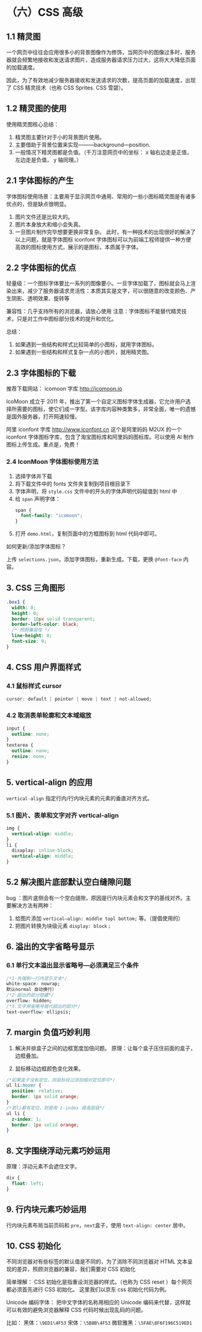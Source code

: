 # （六）CSS 高级

## 1.1 精灵图

一个网页中往往会应用很多小的背景图像作为修饰，当网页中的图像过多时，服务器就会频繁地接收和发送请求图片，造成服务器请求压力过大，这将大大降低页面的加载速度。

因此，为了有效地减少服务器接收和发送请求的次数，提高页面的加载速度，出现了 CSS 精灵技术（也称 CSS Sprites. CSS 雪碧）。

## 1.2 精灵图的使用

使用精灵图核心总结：

1. 精灵图主要针对于小的背景图片使用。
2. 主要借助于背景位置来实现———background—position.
3. 一般情况下精灵图都是负值。（千万注意网页中的坐标： x 轴右边走是正值，左边走是负值， y 轴同理。）

## 2.1 字体图标的产生

字体图标使用场景：主要用于显示网页中通用、常用的一些小图标精灵图是有诸多优点的，但是缺点很明显。

1. 图片文件还是比较大的。
2. 图片本身放大和缩小会失真。
3. 一旦图片制作完毕想要更换非常复杂。
   此时，有一种技术的出现很好的解决了以上问题，就是字体图标 iconfont
   字体图标可以为前端工程师提供一种方便高效的图标使用方式，展示的是图标，本质属于字体。

## 2.2 字体图标的优点

轻量级：一个图标字体要比一系列的图像要小。一旦字体加载了，图标就会马上渲染出来，减少了服务器请求灵活性：本质其实是文字，可以很随意的改变颜色、产生阴影、透明效果、旋转等

兼容性：几乎支持所有的浏览器，请放心使用
注意：字体图标不能替代精灵技术，只是对工作中图标部分技术的提升和优化。

总结：

1. 如果遇到一些结构和样式比较简单的小图标，就用字体图标。
2. 如果遇到一些结构和样式复杂一点的小图片，就用精灵图。

## 2.3 字体图标的下载

推荐下载网站：
icomoon 字库 http://icomoon.io

IcoMoon 成立于 2011 年，推出了第一个自定义图标字体生成器，它允许用户选择所需要的图标，使它们成一字型。该字库内容种类繁多，非常全面，唯一的遗憾是国外服务器，打开网速较慢。

阿里 iconfont 字库 http://www.iconfont.cn
这个是阿里妈妈 M2UX 的一个 iconfont 字体图标字库，包含了淘宝图标库和阿里妈妈图标库。可以使用 Al 制作图标上传生成。重点是，免费！

### 2.4 IconMoon 字体图标使用方法

1. 选择字体并下载
2. 将下载文件中的 fonts 文件夹复制到项目根目录下
3. 字体声明，将 `style.css` 文件中的开头的字体声明代码赋值到 html 中
4. 给 `span` 声明字体：
   ```css
   span {
     font-family: "icomoon";
   }
   ```
5. 打开 `demo.html`，复制页面中的方框图标到 html 代码中即可。

如何更新/添加字体图标？

上传 `selections.json`，添加字体图标，重新生成。下载，更换 `@font-face` 内容。

## 3. CSS 三角图形

```css
.box1 {
  width: 0;
  height: 0;
  border: 10px solid transparent;
  border-left-color: black;
  /* 照顾兼容性 */
  line-height: 0;
  font-size: 0;
}
```

## 4. CSS 用户界面样式

### 4.1 鼠标样式 cursor

```css
cursor: default | pointer | move | text | not-allowed;
```

### 4.2 取消表单轮廓和文本域缩放

```css
input {
  outline: none;
}
textarea {
  outline: none;
  resize: none;
}
```

## 5. vertical-align 的应用

`vertical-align` 指定行内/行内块元素的元素的垂直对齐方式。

### 5.1 图片、表单和文字对齐 vertical-align

```css
img {
  vertical-align: middle;
}
li {
  disaplay: inline-block;
  vertical-align: middle;
}
```

## 5.2 解决图片底部默认空白缝隙问题

bug ：图片底侧会有一个空白缝隙，原因是行内块元素会和文字的基线对齐。主要解决方法有两种：

1. 给图片添加 `vertical—align: middle topl bottom;` 等。（提倡使用的）
2. 把图片转换为块级元素 `display: block；`

## 6. 溢出的文字省略号显示

### 6.1 单行文本溢出显示省略号—必须满足三个条件

```css
/*1·先强制一行内显示文本*/
white-space: nowrap;
默认normal 自动换行）
/*2·超出的部分隐藏*/
overflow: hidden;
/*3.文字用省略号替代超出的部分*/
text-overflow: ellipsis;
```

## 7. margin 负值巧妙利用

1. 解决并排盒子之间的边框宽度加倍问题。
   原理：让每个盒子压住前面的盒子，边框叠加。

2. 鼠标移动边框颜色变化效果。

```css
/*如果盒子没有定位，则鼠标经过添加相对定位即可*/
ul li:hover {
  position: relative;
  border: 1px solid orange;
}
/*若li都有定位，则使用 z-index 提高层级*/
ul li {
  z-index: 1;
  border: 1px solid orange;
}
```

## 8. 文字围绕浮动元素巧妙运用

原理：浮动元素不会遮住文字。

```css
div {
  float: left;
}
```

## 9. 行内块元素巧妙运用

行内块元素布局当前页码和 `pre`，`next`盒子，使用 `text-align: center` 居中。

## 10. CSS 初始化

不同浏览器对有些标签的默认值是不同的，为了消除不同浏览器对 HTML 文本呈现的差异，照顾浏览器的兼容，我们需要对 CSS 初始化

简单理解： CSS 初始化是指重设浏览器的样式。（也称为 CSS reset ）每个网页都必须首先进行 CSS 初始化。
这里我们以京东 css 初始化代码为例。

Unicode 编码字体：
把中文字体的名称用相应的 Unicode 编码来代替，这样就可以有效的避免浏览器解释 CSS 代码时候出现乱码的问题。

比如：
黑体：`\9ED1\4F53`
宋体：`\5B8B\4F53`
微软雅黑：`\5FAE\8F6F196C519ED1`
